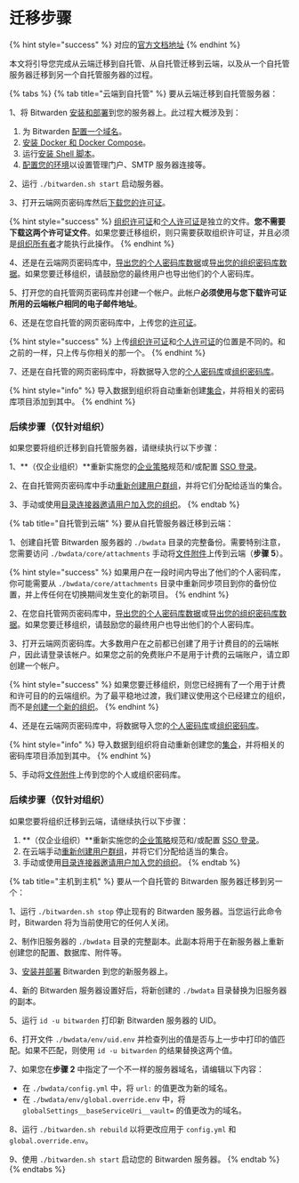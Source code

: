 # 迁移步骤

{% hint style="success" %}
对应的[官方文档地址](https://bitwarden.com/help/article/migration/)
{% endhint %}

本文将引导您完成从云端迁移到自托管、从自托管迁移到云端，以及从一个自托管服务器迁移到另一个自托管服务器的过程。

{% tabs %}
{% tab title="云端到自托管" %}
要从云端迁移到自托管服务器：

1、将 Bitwarden [安装和部署](install-deploy-guides/install-and-deploy-linux.md)到您的服务器上。此过程大概涉及到：

1. 为 Bitwarden [配置一个域名](install-deploy-guides/install-and-deploy-linux.md#configure-your-domain)。
2. [安装 Docker 和 Docker Compose](install-deploy-guides/install-and-deploy-linux.md#install-docker-and-docker-compose)。
3. 运行[安装 Shell 脚本](install-deploy-guides/install-and-deploy-linux.md#install-bitwarden)。
4. [配置您的环境](install-deploy-guides/install-and-deploy-linux.md#configure-your-environment)以设置管理门户、SMTP 服务器连接等。

2、运行 `./bitwarden.sh start` 启动服务器。

3、打开云端网页密码库然后[下载您的许可证](licensing-for-paid-features.md)。

{% hint style="success" %}
[组织许可证](licensing-for-paid-features.md#organization-license)和[个人许可证](licensing-for-paid-features.md#individual-license)是独立的文件。**您不需要下载这两个许可证文件**。如果您要迁移组织，则只需要获取组织许可证，并且必须是[组织所有者](../admin-console/user-management/user-types-and-access-control.md)才能执行此操作。
{% endhint %}

4、还是在云端网页密码库中，[导出您的个人密码库数据](../password-manager/import-and-export/export-vault-data.md#export-a-personal-vault)或[导出您的组织密码库数据](../password-manager/import-and-export/export-vault-data.md#export-an-organization-vault)。如果您要迁移组织，请鼓励您的最终用户也导出他们的个人密码库。

5、打开您的自托管网页密码库并创建一个帐户。此帐户**必须使用与您下载许可证所用的云端帐户相同的电子邮件地址**。

6、还是在您自托管的网页密码库中，上传您的[许可证](licensing-for-paid-features.md)。

{% hint style="success" %}
上传[组织许可证](licensing-for-paid-features.md#organization-license)和[个人许可证](licensing-for-paid-features.md#individual-license)的位置是不同的。和之前的一样，只上传与你相关的那一个。
{% endhint %}

7、还是在自托管的网页密码库中，将数据导入您的[个人密码库](../password-manager/import-and-export/import-data-to-your-vault.md)或[组织密码库](../admin-console/import-and-export/import-data-to-an-organization.md)。

{% hint style="info" %}
导入数据到组织将自动重新创建[集合](../admin-console/organization-basics/collections.md)，并将相关的密码库项目添加到其中。
{% endhint %}

### 后续步骤（仅针对组织）

如果您要将组织迁移到自托管服务器，请继续执行以下步骤：

1、**（仅企业组织）**重新实施您的[企业策略](../admin-console/organization-basics/enterprise-policies.md)规范和/或配置 [SSO 登录](../admin-console/login-with-sso/about-login-with-sso.md)。

2、在自托管网页密码库中手动[重新创建用户群组](../admin-console/organization-basics/groups.md#create-a-group)，并将它们分配给适当的集合。

3、手动或使用[目录连接器](../admin-console/user-management/directory-connector/about-directory-connector.md)[邀请用户加入您的组织](../admin-console/user-management/user-management.md#invite)。
{% endtab %}

{% tab title="自托管到云端" %}
要从自托管服务器迁移到云端：

1、创建自托管 Bitwarden 服务器的 `./bwdata` 目录的完整备份。需要特别注意，您需要访问 `./bwdata/core/attachments` 手动将[文件附件](../password-manager/vault-basics/file-attachments.md)上传到云端（**步骤 5**）。

{% hint style="success" %}
如果用户在一段时间内导出了他们的个人密码库，你可能需要从 `./bwdata/core/attachments` 目录中重新同步项目到你的备份位置，并上传任何在切换期间发生变化的新项目。
{% endhint %}

2、在您自托管网页密码库中，[导出您的个人密码库数据](../password-manager/import-and-export/export-vault-data.md#export-a-personal-vault)或[导出您的组织密码库数据](../password-manager/import-and-export/export-vault-data.md#export-an-organization-vault)。如果您要迁移组织，请鼓励您的最终用户也导出他们的个人密码库。

3、打开云端网页密码库。大多数用户在之前都已创建了用于计费目的的云端帐户，因此请登录该帐户。如果您之前的免费账户不是用于计费的云端账户，请立即创建一个帐户。

{% hint style="success" %}
如果您要迁移组织，则您已经拥有了一个用于计费和许可目的的云端组织。为了最平稳地过渡，我们建议使用这个已经建立的组织，而不是[创建一个新的组织](../admin-console/organization-basics/organizations.md#create-an-organization)。
{% endhint %}

4、还是在云端网页密码库中，将数据导入您的[个人密码库](../password-manager/import-and-export/import-data-to-your-vault.md)或[组织密码库](../admin-console/import-and-export/import-data-to-an-organization.md)。

{% hint style="info" %}
导入数据到组织将自动重新创建您的[集合](../admin-console/organization-basics/collections.md)，并将相关的密码库项目添加到其中。
{% endhint %}

5、手动将[文件附件](../password-manager/vault-basics/file-attachments.md)上传到您的个人或组织密码库。

### 后续步骤（仅针对组织）

如果您要将组织迁移到云端，请继续执行以下步骤：

1. **（仅企业组织）**重新实施您的[企业策略](../admin-console/organization-basics/enterprise-policies.md)规范和/或配置 [SSO 登录](../admin-console/login-with-sso/about-login-with-sso.md)。
2. 在云端手动[重新创建用户群组](../admin-console/organization-basics/groups.md#create-a-group)，并将它们分配给适当的集合。
3. 手动或使用[目录连接器](../admin-console/user-management/directory-connector/about-directory-connector.md)[邀请用户加入您的组织](../admin-console/user-management/user-management.md#invite)。
{% endtab %}

{% tab title="主机到主机" %}
要从一个自托管的 Bitwarden 服务器迁移到另一个：

1、运行 `./bitwarden.sh stop` 停止现有的 Bitwarden 服务器。当您运行此命令时，Bitwarden 将为当前使用它的任何人关闭。

2、制作旧服务器的 `./bwdata` 目录的完整副本。此副本将用于在新服务器上重新创建您的配置、数据库、附件等。

3、[安装并部署](install-deploy-guides/install-and-deploy-linux.md) Bitwarden 到您的新服务器上。

4、新的 Bitwarden 服务器设置好后，将新创建的 `./bwdata` 目录替换为旧服务器的副本。

5、运行 `id -u bitwarden` 打印新 Bitwarden 服务器的 UID。

6、打开文件 `./bwdata/env/uid.env` 并检查列出的值是否与上一步中打印的值匹配。如果不匹配，则使用 `id -u bitwarden` 的结果替换这两个值。

7、如果您在**步骤 2** 中指定了一个不一样的服务器域名，请编辑以下内容：

* 在 `./bwdata/config.yml` 中，将 `url:` 的值更改为新的域名。
* 在 `./bwdata/env/global.override.env` 中，将 `globalSettings__baseServiceUri__vault=` 的值更改为的域名。

8、运行 `./bitwarden.sh rebuild` 以将更改应用于 `config.yml` 和 `global.override.env`。

9、使用 `./bitwarden.sh start` 启动您的 Bitwarden 服务器。
{% endtab %}
{% endtabs %}
